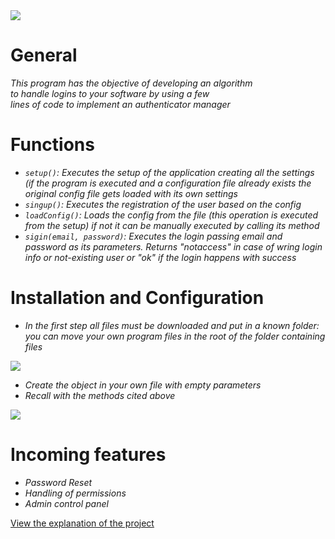 <img src="./img/login4java.png">

# General

*This program has the objective of developing an algorithm <br> to handle logins to your software by using a few <br> lines of code to implement an authenticator manager* 

# Functions

- *`setup()`: Executes the setup of the application creating all the settings (if the program is executed and a configuration file already exists the original config file gets loaded with its own settings*
- *`singup()`: Executes the registration of the user based on the config*
- *`loadConfig()`: Loads the config from the file (this operation is executed from the setup) if not it can be manually executed by calling its method*
- *`sigin(email, password)`: Executes the login passing email and password as its parameters. Returns "notaccess" in case of wring login info or not-existing user or "ok" if the login happens with success*

# Installation and Configuration

- *In the first step all files must be downloaded and put in a known folder: you can move your own program files in the root of the folder containing files*
<a href="https://github.com/AlessioSS/login4java/releases">
<img src="./img/login4java.svg">
</a>

- *Create the object in your own file with empty parameters*
- *Recall with the methods cited above*

![](./img/install.png)

# Incoming features
- *Password Reset*
- *Handling of permissions*
- *Admin control panel*


[View the explanation of the project](./user-man.md)
